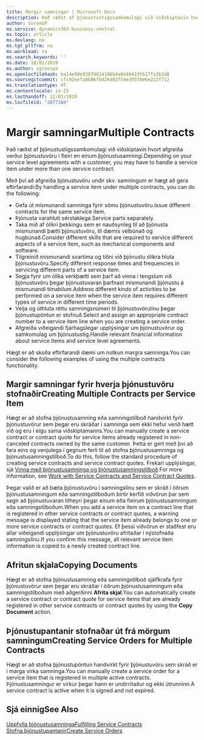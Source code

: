 ```yaml
---
title: Margir samningar | Microsoft Docs
description: Það ræðst af þjónustustigssamkomulagi við viðskiptavin hvort afgreiða verður þjónustuvöru í fleiri en einum þjónustusamningi.
author: SorenGP
ms.service: dynamics365-business-central
ms.topic: article
ms.devlang: na
ms.tgt_pltfrm: na
ms.workload: na
ms.search.keywords: ''
ms.date: 10/01/2019
ms.author: sgroespe
ms.openlocfilehash: ba14e98e8387981d108b4a8440419f617fa3b3d8
ms.sourcegitcommit: cfc92eefa8b06fb426482f54e393f0e6e222f712
ms.translationtype: HT
ms.contentlocale: is-IS
ms.lasthandoff: 12/03/2019
ms.locfileid: "2877184"
---
```

# <a name="multiple-contracts"></a><span data-ttu-id="86825-103">Margir samningar</span><span class="sxs-lookup"><span data-stu-id="86825-103">Multiple Contracts</span></span>
<span data-ttu-id="86825-104">Það ræðst af þjónustustigssamkomulagi við viðskiptavin hvort afgreiða verður þjónustuvöru í fleiri en einum þjónustusamningi.</span><span class="sxs-lookup"><span data-stu-id="86825-104">Depending on your service level agreements with a customer, you may have to handle a service item under more than one service contract.</span></span>  
  
<span data-ttu-id="86825-105">Með því að afgreiða þjónustuvöru undir skv. samningum er hægt að gera eftirfarandi:</span><span class="sxs-lookup"><span data-stu-id="86825-105">By handling a service item under multiple contracts, you can do the following:</span></span>  
  
* <span data-ttu-id="86825-106">Gefa út mismunandi samninga fyrir sömu þjónustuvöru.</span><span class="sxs-lookup"><span data-stu-id="86825-106">Issue different contracts for the same service item.</span></span>  
* <span data-ttu-id="86825-107">Þjónusta varahluti sérstaklega.</span><span class="sxs-lookup"><span data-stu-id="86825-107">Service parts separately.</span></span>  
* <span data-ttu-id="86825-108">Taka mið af ólíkri þekkingu sem er nauðsynleg til að þjónusta mismunandi þætti þjónustuvöru, til dæmis vélbúnað og hugbúnað.</span><span class="sxs-lookup"><span data-stu-id="86825-108">Consider different skills that are required to service different aspects of a service item, such as mechanical components and software.</span></span>  
* <span data-ttu-id="86825-109">Tilgreinið mismunandi svartíma og tíðni við þjónustu ólíkra hluta þjónustuvöru.</span><span class="sxs-lookup"><span data-stu-id="86825-109">Specify different response times and frequencies in servicing different parts of a service item.</span></span>  
* <span data-ttu-id="86825-110">Segja fyrir um ólíka verkþætti sem þarf að vinna í tengslum við þjónustuvöru þegar þjónustuvaran þarfnast mismunandi þjónustu á mismunandi tímabilum.</span><span class="sxs-lookup"><span data-stu-id="86825-110">Address different kinds of activities to be performed on a service item when the service item requires different types of service in different time periods.</span></span>  
* <span data-ttu-id="86825-111">Velja og úthluta réttu samningsnúmeri til þjónustuvörulínu þegar þjónustupöntun er stofnuð.</span><span class="sxs-lookup"><span data-stu-id="86825-111">Select and assign an appropriate contract number to a service item line when you are creating a service order.</span></span>  
* <span data-ttu-id="86825-112">Afgreiða viðeigandi fjárhagslegar upplýsingar um þjónustuvörur og samkomulag um þjónustustig.</span><span class="sxs-lookup"><span data-stu-id="86825-112">Handle relevant financial information about service items and service level agreements.</span></span>  
  
<span data-ttu-id="86825-113">Hægt er að skoða eftirfarandi dæmi um notkun margra samninga.</span><span class="sxs-lookup"><span data-stu-id="86825-113">You can consider the following examples of using the multiple contracts functionality.</span></span>  
  
## <a name="creating-multiple-contracts-per-service-item"></a><span data-ttu-id="86825-114">Margir samningar fyrir hverja þjónustuvöru stofnaðir</span><span class="sxs-lookup"><span data-stu-id="86825-114">Creating Multiple Contracts per Service Item</span></span>  
<span data-ttu-id="86825-115">Hægt er að stofna þjónustusamning eða samningstilboð handvirkt fyrir þjónustuvörur sem þegar eru skráðar í samninga sem ekki hefur verið hætt við og eru í eigu sama viðskiptamanns.</span><span class="sxs-lookup"><span data-stu-id="86825-115">You can manually create a service contract or contract quote for service items already registered in non-canceled contracts owned by the same customer.</span></span> <span data-ttu-id="86825-116">Þetta er gert með því að fara eins og venjulega í gegnum  ferli til að stofna þjónustusamninga og þjónustusamningstilboð.</span><span class="sxs-lookup"><span data-stu-id="86825-116">To do this, follow the standard procedure of creating service contracts and service contract quotes.</span></span> <span data-ttu-id="86825-117">Frekari upplýsingar, sjá [Vinna með þjónustusamninga og þjónustusamningstilboð](service-how-to-create-service-contracts-and-service-contract-quotes.md).</span><span class="sxs-lookup"><span data-stu-id="86825-117">For more information, see [Work with Service Contracts and Service Contract Quotes](service-how-to-create-service-contracts-and-service-contract-quotes.md).</span></span>  
  
<span data-ttu-id="86825-118">Þegar valið er að bæta þjónustuvöru í samningslínu sem er skráð í öðrum þjónustusamningum eða samningstilboðum birtir kerfið viðvörun þar sem segir að þjónustuvaran tilheyri þegar einum eða fleirum þjónustusamningum eða samningstilboðum.</span><span class="sxs-lookup"><span data-stu-id="86825-118">When you add a service item on a contract line that is registered in other service contracts or contract quotes, a warning message is displayed stating that the service item already belongs to one or more service contracts or contract quotes.</span></span> <span data-ttu-id="86825-119">Ef þessi viðvörun er staðfest eru allar viðeigandi upplýsingar um þjónustuvöru afritaðar í nýstofnaða samningslínu.</span><span class="sxs-lookup"><span data-stu-id="86825-119">If you confirm this message, all relevant service item information is copied to a newly created contract line.</span></span>  
  
## <a name="copying-documents"></a><span data-ttu-id="86825-120">Afritun skjala</span><span class="sxs-lookup"><span data-stu-id="86825-120">Copying Documents</span></span>  
<span data-ttu-id="86825-121">Hægt er að stofna þjónustusamning eða samningstilboð sjálfkrafa fyrir þjónustuvörur sem þegar eru skráðar í öðrum þjónustusamningum eða samningstilboðum með aðgerðinni **Afrita skjal**.</span><span class="sxs-lookup"><span data-stu-id="86825-121">You can automatically create a service contract or contract quote for service items that are already registered in other service contracts or contract quotes by using the **Copy Document** action.</span></span>  
  
## <a name="creating-service-orders-for-multiple-contracts"></a><span data-ttu-id="86825-122">Þjónustupantanir stofnaðar út frá mörgum samningum</span><span class="sxs-lookup"><span data-stu-id="86825-122">Creating Service Orders for Multiple Contracts</span></span>  
<span data-ttu-id="86825-123">Hægt er að stofna þjónustupöntun handvirkt fyrir þjónustuvöru sem skráð er í marga virka samninga.</span><span class="sxs-lookup"><span data-stu-id="86825-123">You can manually create a service order for a service item that is registered in multiple active contracts.</span></span> <span data-ttu-id="86825-124">Þjónustusamningur er virkur þegar hann er undirritaður og ekki útrunninn.</span><span class="sxs-lookup"><span data-stu-id="86825-124">A service contract is active when it is signed and not expired.</span></span>  
  
## <a name="see-also"></a><span data-ttu-id="86825-125">Sjá einnig</span><span class="sxs-lookup"><span data-stu-id="86825-125">See Also</span></span>  
[<span data-ttu-id="86825-126">Uppfylla þjónustusamninga</span><span class="sxs-lookup"><span data-stu-id="86825-126">Fulfilling Service Contracts</span></span>](service-fulfill-service-contracts.md)  
[<span data-ttu-id="86825-127">Stofna þjónustupantanir</span><span class="sxs-lookup"><span data-stu-id="86825-127">Create Service Orders</span></span>](service-how-to-create-service-orders.md)  
